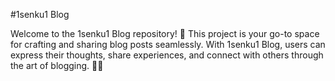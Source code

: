#1senku1 Blog

Welcome to the 1senku1 Blog repository! 🎉 This project is your go-to space for crafting and sharing blog posts seamlessly. With 1senku1 Blog, users can express their thoughts, share experiences, and connect with others through the art of blogging. 📝✨

